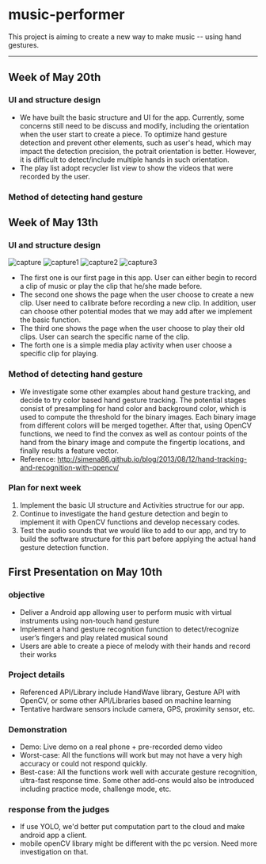 # music-performer

This project is aiming to create a new way to make music -- using hand gestures.

---

## Week of May 20th

### UI and structure design
- We have built the basic structure and UI for the app. Currently, some concerns still need to be discuss and modify, including the orientation when the user start to create a piece. To optimize hand gesture detection and prevent other elements, such as user's head, which may impact the detection precision, the potrait orientation is better. However, it is difficult to detect/include multiple hands in such orientation.
- The play list adopt recycler list view to show the videos that were recorded by the user.

### Method of detecting hand gesture

## Week of May 13th

### UI and structure design
![capture](https://user-images.githubusercontent.com/34120533/40213368-f5877718-5a09-11e8-98e7-d9c921d11d3d.JPG)
![capture1](https://user-images.githubusercontent.com/34120533/40213403-2535ac64-5a0a-11e8-8528-f8152190d992.JPG)
![capture2](https://user-images.githubusercontent.com/34120533/40213412-30681fae-5a0a-11e8-9316-2d5bebae6f0a.JPG)
![capture3](https://user-images.githubusercontent.com/34120533/40213418-38153890-5a0a-11e8-9e25-f7e61b50e134.JPG)
- The first one is our first page in this app. User can either begin to record a clip of music or play the clip that he/she made before.
- The second one shows the page when the user choose to create a new clip. User need to calibrate before recording a new clip. In addition, user can choose other potential modes that we may add after we implement the basic function.
- The third one shows the page when the user choose to play their old clips. User can search the specific name of the clip.
- The forth one is a simple media play activity when user choose a specific clip for playing.

### Method of detecting hand gesture
- We investigate some other examples about hand gesture tracking, and decide to try color based hand gesture tracking. The potential stages consist of presampling for hand color and background color, which is used to compute the threshold for the binary images. Each binary image from different colors will be merged together. After that, using OpenCV functions, we need to find the convex as well as contour points of the hand from the binary image and compute the fingertip locations, and finally results a feature vector.
- Reference: http://simena86.github.io/blog/2013/08/12/hand-tracking-and-recognition-with-opencv/

### Plan for next week
1. Implement the basic UI structure and Activities structrue for our app.
2. Continue to investigate the hand gesture detection and begin to implement it with OpenCV functions and develop necessary codes.
3. Test the audio sounds that we would like to add to our app, and try to build the software structure for this part before applying the actual hand gesture detection function.

## First Presentation on May 10th

### objective

- Deliver a Android app allowing user to perform music with virtual instruments using non-touch hand gesture
- Implement a hand gesture recognition function to detect/recognize user’s fingers and play related musical sound
- Users are able to create a piece of melody with their hands and record their works

### Project details

- Referenced API/Library include HandWave library, Gesture API with OpenCV, or some other API/Libraries based on machine learning
- Tentative hardware sensors include camera, GPS, proximity sensor, etc.

### Demonstration

- Demo: Live demo on a real phone + pre-recorded demo video
- Worst-case: All the functions will work but may not have a very high accuracy or could not respond quickly.
- Best-case: All the functions work well with accurate gesture recognition, ultra-fast response time. Some other add-ons would also be introduced including practice mode, challenge mode, etc. 

### response from the judges

- If use YOLO, we'd better put computation part to the cloud and make android app a client.
- mobile openCV library might be different with the pc version. Need more investigation on that.
